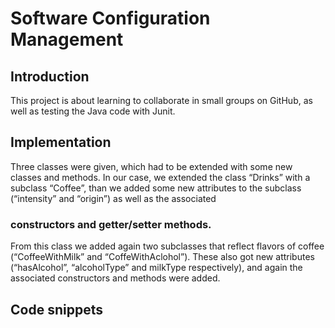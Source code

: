 # Software Configuration Management
## Introduction
This project is about learning to collaborate in small groups on GitHub,
as well as testing the Java code with Junit.

## Implementation
Three classes were given, which had to be extended with some new classes and methods. 
In our case, we extended the class “Drinks” with a subclass “Coffee”,
than we added some new attributes to the subclass (“intensity” and “origin”) as well as the associated 
 
### constructors and getter/setter methods.
From this class we added again two subclasses that reflect flavors of coffee (“CoffeeWithMilk” and “CoffeWithAclohol”). 
These also got new attributes (“hasAlcohol”, “alcoholType” and milkType respectively),
and again the associated constructors and methods were added.
## Code snippets
